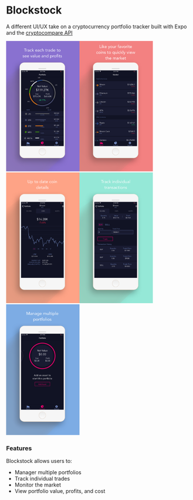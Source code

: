 # Blockstock
A different UI/UX take on a cryptocurrency portfolio tracker built with Expo and the [cryptocompare API](https://www.cryptocompare.com/)

<!-- ![alt text](assets/images/Blue.png "Logo Title Text 1" ) -->

<img src="assets/images/Purp.png" width="200"><img src="assets/images/Red.png" width="200"><img src="assets/images/Orange.png" width="200"><img src="assets/images/Green.png" width="200"><img src="assets/images/Blue.png" width="200">

### Features
Blockstock allows users to:
 - Manager multiple portfolios
 - Track individual trades
 - Monitor the market
 - View portfolio value, profits, and cost

